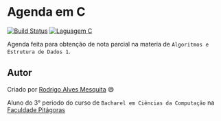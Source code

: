 Agenda em C
===========
[![Build Status](https://img.shields.io/travis/joyent/node/v0.6.svg)](http://github.com/Rodrigo54/Agenda-em-C)
[![Laguagem C](https://img.shields.io/badge/laguagem-%20C%20-yellow.svg)](http://github.com/Rodrigo54/Agenda-em-C)

Agenda feita para obtenção de nota parcial na materia de `Algoritmos e Estrutura de Dados 1`.

## Autor

Criado por [Rodrigo Alves Mesquita](https://www.linkedin.com/pub/rodrigo-mesquita/90/572/40a) :smile:

Aluno do 3° periodo do curso de `Bacharel em Ciências da Computação` na [Faculdade Pitágoras](http://www.faculdadepitagoras.com.br/)
